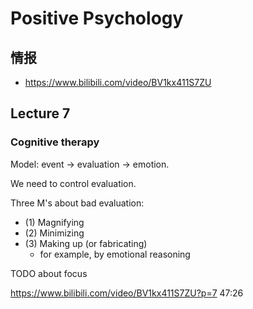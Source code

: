 # Positive Psychology

## 情报

- <https://www.bilibili.com/video/BV1kx411S7ZU>

## Lecture 7

### Cognitive therapy

Model: event -> evaluation -> emotion.

We need to control evaluation.

Three M's about bad evaluation:
- (1) Magnifying
- (2) Minimizing
- (3) Making up (or fabricating)
  - for example, by emotional reasoning

TODO about focus

https://www.bilibili.com/video/BV1kx411S7ZU?p=7
47:26
